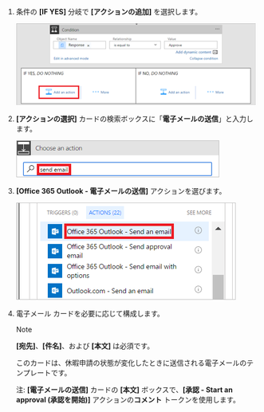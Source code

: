 1. 条件の **[IF YES]** 分岐で **[アクションの追加]** を選択します。
   
    ![新しいステップの追加](media/modern-approvals/add-action-after-condition.png)
2. **[アクションの選択]** カードの検索ボックスに「**電子メールの送信**」と入力します。
   
    ![電子メール アクションの検索](media/modern-approvals/search-send-email-yes.png)
3. **[Office 365 Outlook - 電子メールの送信]** アクションを選びます。
   
    ![電子メールの送信アクションの選択](media/modern-approvals/select-send-email-yes.png)
4. 電子メール カードを必要に応じて構成します。
   
     >[!NOTE]
     > **[宛先]**、**[件名]**、および **[本文]** は必須です。
     >
     >
   
     このカードは、休暇申請の状態が変化したときに送信される電子メールのテンプレートです。
   
     注: **[電子メールの送信]** カードの **[本文]** ボックスで、**[承認 - Start an approval (承認を開始)]** アクションの**コメント** トークンを使用します。

